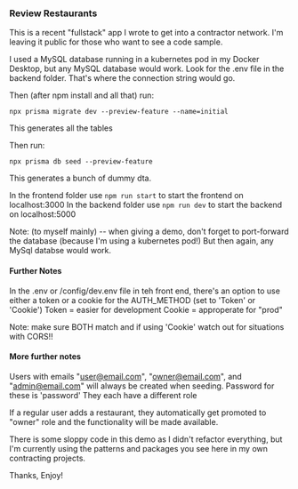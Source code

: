 ### Review Restaurants

This is a recent "fullstack" app I wrote to get into a contractor network. I'm leaving it public for those who want to see a code sample.

I used a MySQL database running in a kubernetes pod in my Docker Desktop, but any MySQL database would work. Look for the .env file in the backend folder.
That's where the connection string would go.

Then (after npm install and all that) run:

`npx prisma migrate dev --preview-feature --name=initial`

This generates all the tables 

Then run: 

`npx prisma db seed --preview-feature`

This generates a bunch of dummy dta.

In the frontend folder use `npm run start` to start the frontend on localhost:3000
In the backend folder use `npm run dev` to start the backend on localhost:5000

Note: (to myself mainly) -- when giving a demo, don't forget to port-forward the database (because I'm using a kubernetes pod!) But then again, any MySql databse would work. 

#### Further Notes
In the .env or /config/dev.env file in teh front end, there's an option to use either a token or a cookie for the AUTH_METHOD (set to 'Token' or 'Cookie')
Token = easier for development
Cookie = approperate for "prod"

Note: make sure BOTH match and if using 'Cookie' watch out for situations with CORS!!

#### More further notes

Users with emails "user@email.com", "owner@email.com", and "admin@email.com" will always be created when seeding. Password for these is 'password'
They each have a different role

If a regular user adds a restaurant, they automatically get promoted to "owner" role and the functionality will be made available.

There is some sloppy code in this demo as I didn't refactor everything, but I'm currently using the patterns and packages you see here in my own contracting projects.

Thanks, Enjoy!